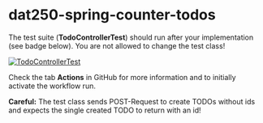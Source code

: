 # dat250-spring-counter-todos

The test suite (**TodoControllerTest**) should run after your implementation (see badge below). You are not allowed to change the test class!

[![TodoControllerTest](../../actions/workflows/main.yml/badge.svg)](../../actions/workflows/main.yml)

Check the tab **Actions** in GitHub for more information and to initially activate the workflow run.

**Careful:** The test class sends POST-Request to create TODOs without ids and expects the single created TODO to return with an id!
